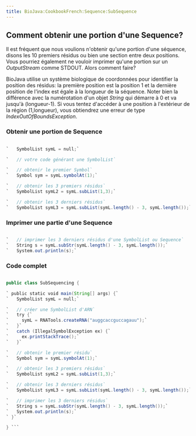 ```yaml
---
title: BioJava:CookbookFrench:Sequence:SubSequence
---
```


Comment obtenir une portion d'une Sequence?
-------------------------------------------

Il est fréquent que nous voulions n'obtenir qu'une portion d'une
séquence, disons les 10 premiers résidus ou bien une section entre deux
positions. Vous pourriez également ne vouloir imprimer qu'une portion
sur un *OutputStream* comme STDOUT. Alors comment faire?

BioJava utilise un système biologique de coordonnées pour identifier la
position des résidus: la première position est la position 1 et la
dernière position de l'index est égale à la longueur de la séquence.
Noter bien la différence avec la numérotation d'un objet *String* qui
démarre à 0 et va jusqu'à (longueur-1). Si vous tentez d'accéder à une
position à l'extérieur de la région (1,longueur), vous obtiendrez une
erreur de type *IndexOutOfBoundsException*.

### Obtenir une portion de Sequence

```java

`   SymbolList symL = null;`

`   // votre code générant une SymbolList`

`   // obtenir le premier Symbol`  
`   Symbol sym = symL.symbolAt(1);`

`   // obtenir les 3 premiers résidus`  
`   SymbolList symL2 = symL.subList(1,3);`

`   // obtenir les 3 derniers résidus`  
`   SymbolList symL3 = symL.subList(symL.length() - 3, symL.length());`

```

### Imprimer une partie d'une Sequence

```java

`   // imprimer les 3 derniers résidus d'une SymbolList ou Sequence`  
`   String s = symL.subStr(symL.length() - 3, symL.length());`  
`   System.out.println(s);`

```

### Code complet

```java import org.biojava.bio.seq.\*; import org.biojava.bio.symbol.\*;

public class SubSequencing {

` public static void main(String[] args) {`  
`   SymbolList symL = null;`

`   // créer une SymbolList d'ARN`  
`   try {`  
`     symL = RNATools.createRNA("auggcaccguccagauu");`  
`   }`  
`   catch (IllegalSymbolException ex) {`  
`     ex.printStackTrace();`  
`   }`

`   // obtenir le premier résidu`  
`   Symbol sym = symL.symbolAt(1);`

`   // obtenir les 3 premiers résidus`  
`   SymbolList symL2 = symL.subList(1,3);`

`   // obtenir les 3 derniers résidus`  
`   SymbolList symL3 = symL.subList(symL.length() - 3, symL.length());`

`   // imprimer les 3 derniers résidus`  
`   String s = symL.subStr(symL.length() - 3, symL.length());`  
`   System.out.println(s);`  
` }`

} ```
